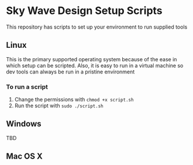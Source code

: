 # Sky Wave Design Setup Scripts
This repository has scripts to set up your environment to run supplied tools
## Linux
This is the primary supported operating system because of the ease in which 
setup can be scripted.  Also, it is easy to run in a virtual machine so dev
tools can always be run in a pristine environment

### To run a script
1. Change the permissions with `chmod +x script.sh`
2. Run the script with `sudo ./script.sh`

## Windows
TBD

## Mac OS X
